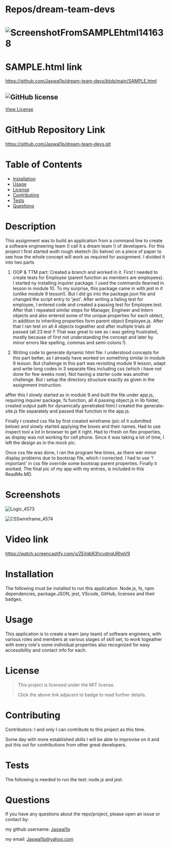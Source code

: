 # Repos/dream-team-devs

# ![ScreenshotFromSAMPLEhtml141638](https://user-images.githubusercontent.com/92233527/152697717-5f20f55e-5eef-4376-b2a1-0b5dc5b9661e.png)

# SAMPLE.html link
https://github.com/Jaswal1p/dream-team-devs/blob/main/SAMPLE.html
 
 ## ![GitHub license](https://img.shields.io/badge/License-MIT-yellow.svg) 
[View License](https://opensource.org/licenses/MIT) 
 
 # GitHub Repository Link
 https://github.com/Jaswal1p/dream-team-devs.git

 # Table of Contents
 * [Installation](#installation)
 * [Usage](#usage)
 * [License](#license)
 * [Contributing](#Contributing)
 * [Tests](#tests)
 * [Questions](#questions)
 
 # Description
 This assignment was to build an application from a command line to create a software engineering team (I call it a dream team !) of developers. For this project I first started wuth rough sketech (lic below) on a piece of paper to see how the whole concept will work as required for assignment. I divided it into two parts 
 
 1. OOP & TTM part: Created a branch and worked in it. First I needed to create tests for Employee (parent function as members are employees). I started ny installing inquirer package. I used the commands llearned in lesson in module 10. To my surprise, this package came in with jest in it (unlike module 9 lesson!). But I did go into the package.json file and changed the script entry to 'jest'. After writing a failing test for employee, I entered code and created a passing test for Employee.test. After that I repeated similar steps for Manager, Engineer and Intern objects and also entered some of the unique properties for each oblect, in addition to inheriting properties form parent object Employee.js. After that I ran test on all 4 objects togeather and after multiple trials all passed (all 23 test !! That was great to see as i was geting frustrated, mostly because of first not understanding the concept and later by minor errors like spelling, commas and semi-colons !).

 2. Writing code to generate dynamic html file: I understood concepts for this part better, as I already have worked on something similar in module 9 lesson. But challenge in this part was revisiting module 9 lesson, adapt and write long codes in 3 separate files including css (which i have not done for few weeks now). Not having a starter code was another challenge. But i setup the  directory structure exactly as given in the assignment instruction. 
 
 affter this I slowly started as in module 9 and built the file under app.js, requiring inquirer package, fs function, all 4 passing object.js in lib folder, created output path for dynamically genetrated html.I created the generate-site.js file separately and passed that function in the app.js. 

 Finally I created css file by first created wireframe (pic of it submitted below) and slowly started applying the boxes and their names. Had to use inspect tool a lot in browser to get it right. Had to rfresh on flex properties, as display was not working for cell phone. Since it was taking a lot of time, I left the design as in the mock pic. 

 Once css file was done, I ran the program few times, as there wer minor display problems due to bootsrap file, which i corrected. I had to use '! important' in css file override some bootsrap parent properties. Finally it worked. The final pic of my app with my entries, is included in this ReadMe.MD. 


 # Screenshots
 ![Logic_4573](https://user-images.githubusercontent.com/92233527/152698731-f8646b1c-1fc7-4080-bef6-719255fd551f.jpg)

 ![CSSwireframe_4574](https://user-images.githubusercontent.com/92233527/152698760-bc2f5811-d9c8-4e62-8669-d4b9cf27cd9c.jpg)
 
 # Video link
 https://watch.screencastify.com/v/ZEjIqbR3hcvdnqURheV9

 # Installation
  The following must be installed to run this application. Node.js, fs, npm dependencies, package.JSON, jest, VScode, GitHub, licenses and their badges.
 # Usage
  This application is to create a team (any team) of software engineers, with various roles and members at various stages of skill set, to work togeather with every role's some individual properties also recognized for easy accessibility and contact info for each.

 # License 
 > This project is licensed under the MIT license.
 >
 > Click the above link adjacent to badge to read further details.
 
 # Contributing

 Contributors: I and only I can contribute to this project as this time.  
 
 Some day with more established skills I will be able to improvise on it and put this out for contributions from other great developers.

 # Tests
 The following is needed to run the test: node.js and jest.

 # Questions
 If you have any questions about the repo/project, please open an issue or contact by: 
 
 my github username: [Jaswal1p](https://github.com/Jaswal1p) 
 
 my email: Jaswal1p@yahoo.com
